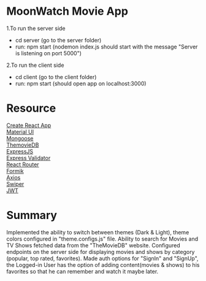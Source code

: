 # MoonWatch Movie App

1.To run the server side 
- cd server (go to the server folder)
- run: npm start (nodemon index.js should start with the message "Server is listening on port 5000") 

2.To run the client side
- cd client (go to the client folder)
- run: npm start (should open app on localhost:3000)

# Resource

[Create React App](https://create-react-app.dev/)<br>
[Material UI](https://create-react-app.dev/)<br>
[Mongoose](https://mongoosejs.com/)<br>
[ThemovieDB](https://www.themoviedb.org/)<br>
[ExpressJS](https://expressjs.com/)<br>
[Express Validator](https://express-validator.github.io/docs/)<br>
[React Router](https://reactrouter.com/)<br>
[Formik](https://formik.org/)<br>
[Axios](https://axios-http.com/)<br>
[Swiper](https://swiperjs.com/)<br>
[JWT](https://github.com/auth0/node-jsonwebtoken)<br>

# Summary

Implemented the ability to switch between themes (Dark & Light), theme colors configured in "theme.configs.js" file. 
Ability to search for Movies and TV Shows fetched data from the "TheMovieDB" website. 
Configured endpoints on the server side for displaying movies and shows by category (popular, top rated, favorites).
Made auth options for "SignIn" and "SignUp", the Logged-in User has the option of adding content(movies & shows) to his favorites so that he can remember and watch it maybe later.
